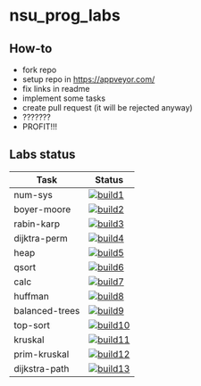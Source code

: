 # nsu_prog_labs
## How-to
* fork repo
* setup repo in https://appveyor.com/
* fix links in readme
* implement some tasks
* create pull request (it will be rejected anyway)
* ???????
* PROFIT!!!

## Labs status

|Task          |Status                    |
|--------------|--------------------------|
|num-sys       |[![build1][]][build-link] |
|boyer-moore   |[![build2][]][build-link] |
|rabin-karp    |[![build3][]][build-link] |
|dijktra-perm  |[![build4][]][build-link] |
|heap          |[![build5][]][build-link] |
|qsort         |[![build6][]][build-link] |
|calc          |[![build7][]][build-link] |
|huffman       |[![build8][]][build-link] |
|balanced-trees|[![build9][]][build-link] |
|top-sort      |[![build10][]][build-link]|
|kruskal       |[![build11][]][build-link]|
|prim-kruskal  |[![build12][]][build-link]|
|dijkstra-path |[![build13][]][build-link]|

[build1]: https://appveyor-matrix-badges.herokuapp.com/repos/User-Xolli/nsu-prog-labs/branch/master/1
[build2]: https://appveyor-matrix-badges.herokuapp.com/repos/User-Xolli/nsu-prog-labs/branch/master/2
[build3]: https://appveyor-matrix-badges.herokuapp.com/repos/User-Xolli/nsu-prog-labs/branch/master/3
[build4]: https://appveyor-matrix-badges.herokuapp.com/repos/User-Xolli/nsu-prog-labs/branch/master/4
[build5]: https://appveyor-matrix-badges.herokuapp.com/repos/User-Xolli/nsu-prog-labs/branch/master/5
[build6]: https://appveyor-matrix-badges.herokuapp.com/repos/User-Xolli/nsu-prog-labs/branch/master/6
[build7]: https://appveyor-matrix-badges.herokuapp.com/repos/User-Xolli/nsu-prog-labs/branch/master/7
[build8]: https://appveyor-matrix-badges.herokuapp.com/repos/User-Xolli/nsu-prog-labs/branch/master/8
[build9]: https://appveyor-matrix-badges.herokuapp.com/repos/User-Xolli/nsu-prog-labs/branch/master/9
[build10]: https://appveyor-matrix-badges.herokuapp.com/repos/User-Xolli/nsu-prog-labs/branch/master/10
[build11]: https://appveyor-matrix-badges.herokuapp.com/repos/User-Xolli/nsu-prog-labs/branch/master/11
[build12]: https://appveyor-matrix-badges.herokuapp.com/repos/User-Xolli/nsu-prog-labs/branch/master/12
[build13]: https://appveyor-matrix-badges.herokuapp.com/repos/User-Xolli/nsu-prog-labs/branch/master/13

[build-link]: https://ci.appveyor.com/project/User-Xolli/nsu-prog-labs
